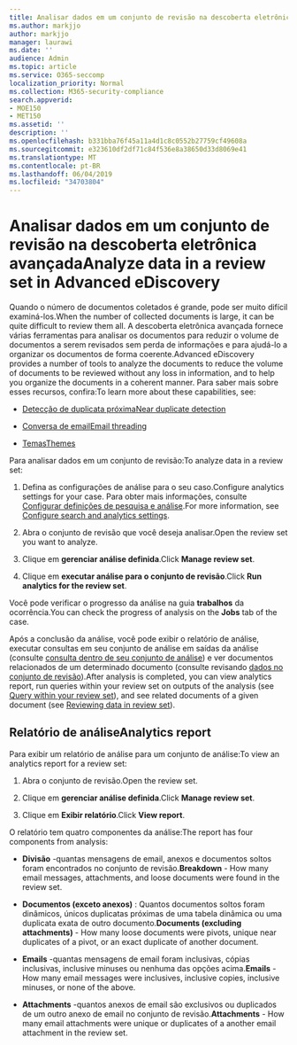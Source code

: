 ```yaml
---
title: Analisar dados em um conjunto de revisão na descoberta eletrônica avançada
ms.author: markjjo
author: markjjo
manager: laurawi
ms.date: ''
audience: Admin
ms.topic: article
ms.service: O365-seccomp
localization_priority: Normal
ms.collection: M365-security-compliance
search.appverid:
- MOE150
- MET150
ms.assetid: ''
description: ''
ms.openlocfilehash: b331bba76f45a11a4d1c8c0552b27759cf49608a
ms.sourcegitcommit: e323610df2df71c84f536e8a38650d33d8069e41
ms.translationtype: MT
ms.contentlocale: pt-BR
ms.lasthandoff: 06/04/2019
ms.locfileid: "34703804"
---
```

# <a name="analyze-data-in-a-review-set-in-advanced-ediscovery"></a><span data-ttu-id="1896a-102">Analisar dados em um conjunto de revisão na descoberta eletrônica avançada</span><span class="sxs-lookup"><span data-stu-id="1896a-102">Analyze data in a review set in Advanced eDiscovery</span></span>

<span data-ttu-id="1896a-103">Quando o número de documentos coletados é grande, pode ser muito difícil examiná-los.</span><span class="sxs-lookup"><span data-stu-id="1896a-103">When the number of collected documents is large, it can be quite difficult to review them all.</span></span> <span data-ttu-id="1896a-104">A descoberta eletrônica avançada fornece várias ferramentas para analisar os documentos para reduzir o volume de documentos a serem revisados sem perda de informações e para ajudá-lo a organizar os documentos de forma coerente.</span><span class="sxs-lookup"><span data-stu-id="1896a-104">Advanced eDiscovery provides a number of tools to analyze the documents to reduce the volume of documents to be reviewed without any loss in information, and to help you organize the documents in a coherent manner.</span></span> <span data-ttu-id="1896a-105">Para saber mais sobre esses recursos, confira:</span><span class="sxs-lookup"><span data-stu-id="1896a-105">To learn more about these capabilities, see:</span></span>

- [<span data-ttu-id="1896a-106">Detecção de duplicata próxima</span><span class="sxs-lookup"><span data-stu-id="1896a-106">Near duplicate detection</span></span>](near-duplicates.md)

- [<span data-ttu-id="1896a-107">Conversa de email</span><span class="sxs-lookup"><span data-stu-id="1896a-107">Email threading</span></span>](email-threading.md)

- [<span data-ttu-id="1896a-108">Temas</span><span class="sxs-lookup"><span data-stu-id="1896a-108">Themes</span></span>](themes.md)

<span data-ttu-id="1896a-109">Para analisar dados em um conjunto de revisão:</span><span class="sxs-lookup"><span data-stu-id="1896a-109">To analyze data in a review set:</span></span>

1. <span data-ttu-id="1896a-110">Defina as configurações de análise para o seu caso.</span><span class="sxs-lookup"><span data-stu-id="1896a-110">Configure analytics settings for your case.</span></span> <span data-ttu-id="1896a-111">Para obter mais informações, consulte [Configurar definições de pesquisa e análise](configure-search-analytics-settings.md).</span><span class="sxs-lookup"><span data-stu-id="1896a-111">For more information, see [Configure search and analytics settings](configure-search-analytics-settings.md).</span></span>

2. <span data-ttu-id="1896a-112">Abra o conjunto de revisão que você deseja analisar.</span><span class="sxs-lookup"><span data-stu-id="1896a-112">Open the review set you want to analyze.</span></span>

3. <span data-ttu-id="1896a-113">Clique em **gerenciar análise definida**.</span><span class="sxs-lookup"><span data-stu-id="1896a-113">Click **Manage review set**.</span></span>

4. <span data-ttu-id="1896a-114">Clique em **executar análise para o conjunto de revisão**.</span><span class="sxs-lookup"><span data-stu-id="1896a-114">Click **Run analytics for the review set**.</span></span>

<span data-ttu-id="1896a-115">Você pode verificar o progresso da análise na guia **trabalhos** da ocorrência.</span><span class="sxs-lookup"><span data-stu-id="1896a-115">You can check the progress of analysis on the **Jobs** tab of the case.</span></span>

 <span data-ttu-id="1896a-116">Após a conclusão da análise, você pode exibir o relatório de análise, executar consultas em seu conjunto de análise em saídas da análise (consulte [consulta dentro de seu conjunto de análise](review-set-search.md)) e ver documentos relacionados de um determinado documento (consulte revisando [dados no conjunto de revisão](reviewing-data-in-review-set.md)).</span><span class="sxs-lookup"><span data-stu-id="1896a-116">After analysis is completed, you can view analytics report, run queries within your review set on outputs of the analysis (see [Query within your review set](review-set-search.md)), and see related documents of a given document (see [Reviewing data in review set](reviewing-data-in-review-set.md)).</span></span>

## <a name="analytics-report"></a><span data-ttu-id="1896a-117">Relatório de análise</span><span class="sxs-lookup"><span data-stu-id="1896a-117">Analytics report</span></span>

<span data-ttu-id="1896a-118">Para exibir um relatório de análise para um conjunto de análise:</span><span class="sxs-lookup"><span data-stu-id="1896a-118">To view an analytics report for a review set:</span></span>

1. <span data-ttu-id="1896a-119">Abra o conjunto de revisão.</span><span class="sxs-lookup"><span data-stu-id="1896a-119">Open the review set.</span></span>

2. <span data-ttu-id="1896a-120">Clique em **gerenciar análise definida**.</span><span class="sxs-lookup"><span data-stu-id="1896a-120">Click **Manage review set**.</span></span>

3. <span data-ttu-id="1896a-121">Clique em **Exibir relatório**.</span><span class="sxs-lookup"><span data-stu-id="1896a-121">Click **View report**.</span></span>

<span data-ttu-id="1896a-122">O relatório tem quatro componentes da análise:</span><span class="sxs-lookup"><span data-stu-id="1896a-122">The report has four components from analysis:</span></span>

- <span data-ttu-id="1896a-123">**Divisão** -quantas mensagens de email, anexos e documentos soltos foram encontrados no conjunto de revisão.</span><span class="sxs-lookup"><span data-stu-id="1896a-123">**Breakdown** - How many email messages, attachments, and loose documents were found in the review set.</span></span>

- <span data-ttu-id="1896a-124">**Documentos (exceto anexos)** : Quantos documentos soltos foram dinâmicos, únicos duplicatas próximas de uma tabela dinâmica ou uma duplicata exata de outro documento.</span><span class="sxs-lookup"><span data-stu-id="1896a-124">**Documents (excluding attachments)** - How many loose documents were pivots, unique near duplicates of a pivot, or an exact duplicate of another document.</span></span>

- <span data-ttu-id="1896a-125">**Emails** -quantas mensagens de email foram inclusivas, cópias inclusivas, inclusive minuses ou nenhuma das opções acima.</span><span class="sxs-lookup"><span data-stu-id="1896a-125">**Emails** - How many email messages were inclusives, inclusive copies, inclusive minuses, or none of the above.</span></span>

- <span data-ttu-id="1896a-126">**Attachments** -quantos anexos de email são exclusivos ou duplicados de um outro anexo de email no conjunto de revisão.</span><span class="sxs-lookup"><span data-stu-id="1896a-126">**Attachments** - How many email attachments were unique or duplicates of a another email attachment in the review set.</span></span>